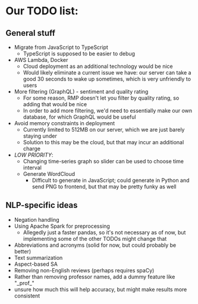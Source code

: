 # Our TODO list:

## General stuff
* Migrate from JavaScript to TypeScript
  * TypeScript is supposed to be easier to debug
* AWS Lambda, Docker
  * Cloud deployment as an additional technology would be nice
  * Would likely eliminate a current issue we have: our server can take a good 30 seconds to wake up sometimes, which is very unfriendly to users
* More filtering (GraphQL) - sentiment and quality rating
  * For some reason, RMP doesn't let you filter by quality rating, so adding that would be nice
  * In order to add more filtering, we'd need to essentially make our own database, for which GraphQL would be useful
* Avoid memory constraints in deployment
  * Currently limited to 512MB on our server, which we are just barely staying under
  * Solution to this may be the cloud, but that may incur an additional charge
* *LOW PRIORITY*: 
  * Changing time-series graph so slider can be used to choose time interval
  * Generate WordCloud
    * Difficult to generate in JavaScript; could generate in Python and send PNG to frontend, but that may be pretty funky as well

## NLP-specific ideas
* Negation handling
* Using Apache Spark for preprocessing
  * Allegedly just a faster pandas, so it's not necessary as of now, but implementing some of the other TODOs might change that
* Abbreviations and acronyms (solid for now, but could probably be better)
* Text summarization
* Aspect-based SA
* Removing non-English reviews (perhaps requires spaCy)
* Rather than removing professor names, add a dummy feature like "\_prof\_"
 * unsure how much this will help accuracy, but might make results more consistent
